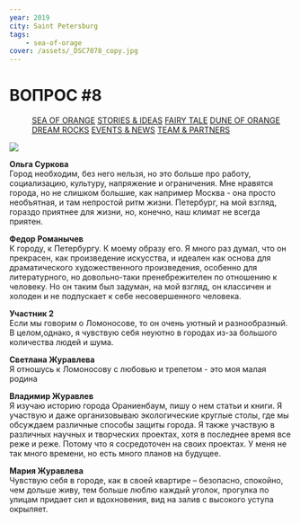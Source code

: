 ```yaml
---
year: 2019
city: Saint Petersburg
tags:
    - sea-of-orage
cover: /assets/_DSC7078_copy.jpg
---
```


# ВОПРОС #8

<Menu>
<a href="/sea-of-orange">SEA OF ORANGE</a>
<a href="/sea-of-orange/stories-and-ideas">STORIES & IDEAS</a>
<a href="/sea-of-orange/fairytale">FAIRY TALE</a>
<a href="/sea-of-orange/dune-of-orange">DUNE OF ORANGE</a>
<a href="/sea-of-orange/dreamrocks">DREAM ROCKS</a>
<a href="/sea-of-orange/events-and-news">EVENTS & NEWS</a>
<a href="/sea-of-orange/team-and-partners">TEAM & PARTNERS</a>
</Menu>

![](/assets/sea-of-orange/questions_16.jpg)

**Ольга Суркова**<br/>
Город необходим, без него нельзя, но это больше про работу, социализацию, культуру, напряжение и ограничения. Мне нравятся города, но не слишком большие, как например Москва - она просто необъятная, и там непростой ритм жизни. Петербург, на мой взгляд, гораздо приятнее для жизни, но, конечно, наш климат не всегда приятен.

**Федор Романычев**<br/>
К городу, к Петербургу. К моему образу его. Я много раз думал, что он прекрасен, как произведение искусства, и идеален как основа для драматического художественного произведения, особенно для литературного, но довольно-таки пренебрежителен по отношению к человеку. Но он таким был задуман, на мой взгляд, он классичен и холоден и не подпускает к себе несовершенного человека.

**Участник 2**<br/>
Если мы говорим о Ломоносове, то он очень уютный и разнообразный. В целом,однако, я чувствую себя неуютно в городах из-за большого количества людей и шума.

**Светлана Журавлева**<br/>
Я отношусь к Ломоносову с любовью и трепетом - это моя малая родина

**Владимир Журавлев**<br/>
Я изучаю историю города Ораниенбаум, пишу о нем статьи и книги. Я участвую и даже организовываю экологические круглые столы, где мы обсуждаем различные способы защиты города. Я также участвую в различных научных и творческих проектах, хотя в последнее время все реже и реже. Потому что я сосредоточен на своих проектах. У меня не так много времени, но есть много планов на будущее.

**Мария Журавлева**<br/>
Чувствую себя в городе, как в своей квартире – безопасно, спокойно, чем дольше живу, тем больше люблю каждый уголок, прогулка по улицам придает сил и вдохновения, вид на залив с высокого уступа окрыляет.
